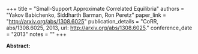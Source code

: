 +++
title = "Small-Support Approximate Correlated Equilibria"
authors = "Yakov Babichenko, Siddharth Barman, Ron Peretz"
paper_link = "http://arxiv.org/abs/1308.6025"
publication_details = "CoRR, abs/1308.6025, 2013, url: <a href='http://arxiv.org/abs/1308.6025' target='_blank'>http://arxiv.org/abs/1308.6025</a>."
conference_date = "2013"
notes = ""
+++

<b>Abstract:</b>
